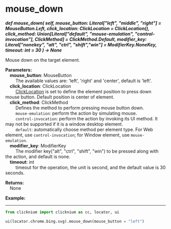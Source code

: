 # mouse_down <!-- {docsify-ignore-all} -->
***def mouse_down(
        self,
        mouse_button: Literal["left", "middle", "right"] = MouseButton.Left,
        click_location: ClickLocation = ClickLocation(),
        click_method: Union[Literal["default", "mouse-emulation", "control-invocation"], ClickMethod] = ClickMethod.Default,
        modifier_key: Literal["nonekey", "alt", "ctrl", "shift","win"]  = ModifierKey.NoneKey,
        timeout: int = 30
    ) -> None***  

Mouse down on the target element.  

**Parameters:**  
     &emsp;**mouse_button**: MouseButton  
        &emsp;&emsp; The available values are: 'left', 'right' and 'center', default is 'left'.  
    &emsp;**click_location**: ClickLocation  
        &emsp;&emsp; [ClickLocation](./doc/api/python/uielement/clicklocation.md) is set to define the element position to press down mouse button. Default position is center of element.  
    &emsp;**click_method**: ClickMethod  
        &emsp;&emsp; Defines the method to perform pressing mouse button down.  
        &emsp;&emsp; `mouse-emulation`: perform the action by simulating mouse.  
        &emsp;&emsp; `control-invocation`: perform the action by invoking its UI method. It may not be supported if it is a window desktop element.  
        &emsp;&emsp; `default`: automatically choose method per element type. For Web element, use `control-invocation`; for Window element, use `mouse-emulation`.  
    &emsp;**modifier_key**: ModifierKey  
        &emsp;&emsp; The modifier key("alt", "ctrl", "shift", "win") to be pressed along with the action, and default is none.        
    &emsp;**timeout**: int  
        &emsp;&emsp; timeout for the operation, the unit is second, and the default value is 30 seconds. 

**Returns:**  
    &emsp;None

**Example:**
***
```python
from clicknium import clicknium as cc, locator, ui

ui(locator.chrome.bing.svg).mouse_down(mouse_button = "left")
```